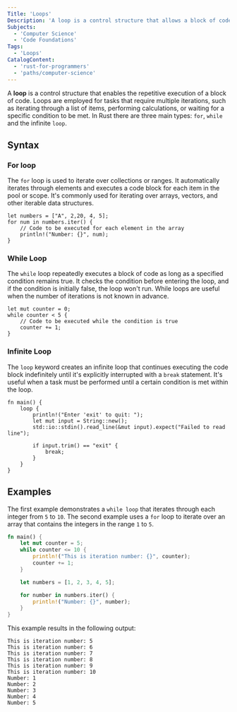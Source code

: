 ```yaml
---
Title: 'Loops'
Description: 'A loop is a control structure that allows a block of code to be executed repeatedly.'
Subjects:
  - 'Computer Science'
  - 'Code Foundations'
Tags:
  - 'Loops'
CatalogContent:
  - 'rust-for-programmers'
  - 'paths/computer-science'
---
```


A **loop** is a control structure that enables the repetitive execution of a block of code. Loops are employed for tasks that require multiple iterations, such as iterating through a list of items, performing calculations, or waiting for a specific condition to be met. In Rust there are three main types: `for`, `while` and the infinite `loop`.

## Syntax

### For loop

The `for` loop is used to iterate over collections or ranges. It automatically iterates through elements and executes a code block for each item in the pool or scope. It's commonly used for iterating over arrays, vectors, and other iterable data structures.

```pseudo
let numbers = ["A", 2,20, 4, 5];
for num in numbers.iter() {
    // Code to be executed for each element in the array
    println!("Number: {}", num);
}
```

### While Loop

The `while` loop repeatedly executes a block of code as long as a specified condition remains true. It checks the condition before entering the loop, and if the condition is initially false, the loop won't run. While loops are useful when the number of iterations is not known in advance.

```pseudo
let mut counter = 0;
while counter < 5 {
    // Code to be executed while the condition is true
    counter += 1;
}
```

### Infinite Loop

The `loop` keyword creates an infinite loop that continues executing the code block indefinitely until it's explicitly interrupted with a `break` statement. It's useful when a task must be performed until a certain condition is met within the loop.

```pseudo
fn main() {
    loop {
        println!("Enter 'exit' to quit: ");
        let mut input = String::new();
        std::io::stdin().read_line(&mut input).expect("Failed to read line");

        if input.trim() == "exit" {
            break;
        }
    }
}
```

## Examples

The first example demonstrates a `while loop` that iterates through each integer from `5` to `10`. The second example uses a `for` loop to iterate over an array that contains the integers in the range `1` to `5`.

```rust
fn main() {
    let mut counter = 5;
    while counter <= 10 {
        println!("This is iteration number: {}", counter);
        counter += 1;
    }

    let numbers = [1, 2, 3, 4, 5];

    for number in numbers.iter() {
        println!("Number: {}", number);
    }
}
```

This example results in the following output:

```shell
This is iteration number: 5
This is iteration number: 6
This is iteration number: 7
This is iteration number: 8
This is iteration number: 9
This is iteration number: 10
Number: 1
Number: 2
Number: 3
Number: 4
Number: 5
```
